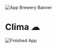 ![App Brewery Banner](https://github.com/londonappbrewery/Images/blob/master/AppBreweryBanner.png)


# Clima ☁



![Finished App](https://github.com/londonappbrewery/Images/blob/master/clima-demo.gif)
